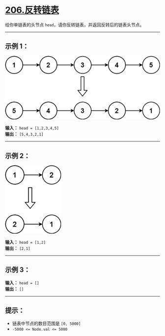 # [206.反转链表](https://leetcode.cn/problems/reverse-linked-list/description)

给你单链表的头节点 `head`，请你反转链表，并返回反转后的链表头节点。

---

## 示例 1：

![示例1](../images/206.反转链表1.jpg)

**输入：** `head = [1,2,3,4,5]`  
**输出：** `[5,4,3,2,1]`

---

## 示例 2：

![示例2](../images/206.反转链表2.jpg)

**输入：** `head = [1,2]`  
**输出：** `[2,1]`

---

## 示例 3：

**输入：** `head = []`  
**输出：** `[]`

---

## 提示：

- 链表中节点的数目范围是 `[0, 5000]`
- `-5000 <= Node.val <= 5000` 